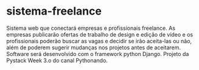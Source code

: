 # sistema-freelance
 Sistema web que conectará empresas e profissionais freelance. As empresas publicarão ofertas de trabalho de design e edição de vídeo e os profissionais poderão buscar as vagas e decidir se irão aceita-las ou não, além de poderem sugerir mudanças nos projetos antes de aceitarem. Software será desenvolvido com o framework python Django. Projeto da Pystack Week 3.o do canal Pythonando.
